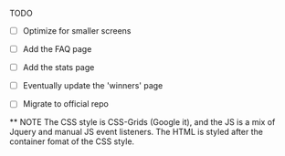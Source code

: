 TODO
- [ ] Optimize for smaller screens
- [ ] Add the FAQ page
- [ ] Add the stats page
- [ ] Eventually update the 'winners' page
- [ ] Migrate to official repo


** NOTE
The CSS style is CSS-Grids (Google it), and the JS is a mix of Jquery and manual JS event listeners. The HTML is styled after the container fomat of the CSS style. 
